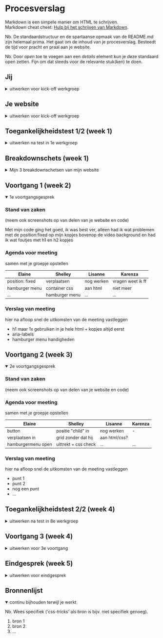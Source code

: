 # Procesverslag
Markdown is een simpele manier om HTML te schrijven.  
Markdown cheat cheet: [Hulp bij het schrijven van Markdown](https://github.com/adam-p/markdown-here/wiki/Markdown-Cheatsheet).

Nb. De standaardstructuur en de spartaanse opmaak van de README.md zijn helemaal prima. Het gaat om de inhoud van je procesverslag. Besteedt de tijd voor pracht en praal aan je website.

Nb. Door *open* toe te voegen aan een *details* element kun je deze standaard open zetten. Fijn om dat steeds voor de relevante stuk(ken) te doen.




## Jij

<details>
  <summary>uitwerken voor kick-off werkgroep</summary>

  ### Auteur:
  Elaine Wilberforce

  #### Je startniveau:
  Rood

  #### Je focus:
  Surface plane
 
</details>



## Je website

<details>
  <summary>uitwerken voor kick-off werkgroep</summary>

  ### Je opdracht:
  Amsterdam Dance Event
  https://www.amsterdam-dance-event.nl/en/
  https://www.amsterdam-dance-event.nl/en/program/

  #### Screenshot(s) van de eerste pagina (small screen): 
  Amsterdam Dance Event

  <img src="readme-images/ADEhome.png" width="375px" alt="Screenshot van ADE website op iPhone XR">

  #### Screenshot(s) van de tweede pagina (small screen):
  ADE 2022 Program - ADE 

  <img src="readme-images/ADEprogram.png" width="375px" alt="Screenshot van ADE programma op iPhone XR">
 
</details>



## Toegankelijkheidstest 1/2 (week 1)

<details>
  <summary>uitwerken na test in 1e werkgroep</summary>

  ### Bevindingen

  #### Screenreader
  Ik heb VoiceOver van Apple gebruikt om de toegankelijkheid van mijn site uit te testen. Bij de screenreader heb ik de volgende bevindingen gevonden:
  - Sommige koppen zijn niet samengevoegd
  - Knop voor de video’s spreekt hij alleen uit als knop
  - Links voor de social media spreekt ie alleen uit als afkortingen (instagram als Ig) 
   - Navigatie in footer leest hij omgekeerd
  - Kopniveau 2: see something you like? Staat nergens op
  - Hartje (favorieten) leest hij als plus
  - Gedoe met de search balk
 
  Dit kan ik oplossen door de teksten wat duidelijker te maken en typen, de buttons en om de regels in de goede volgorde te coderen

  #### Muis en Toetsenbord 
  Hier korte omschrijving (met indien nodig afbeeldingen)

  ~(hoe kan ik dit oplossen)~


  #### Motoriek (shocks, elastiekjes)
  Ik heb daarna de motorieke functies getest met een elektrische schokapparaat om Parkinsons na te bootsen en elastiekjes om je vingers voor beperkingen aan je vingers.

  Ik kwam niet heel ver met het elektrische apparaat omdat dit te heftig voor mij was maar ik heb wel wat getest met de elastiekjes, zoals typen, scrollen en klikken. Het typen ging wel alleen had ik veel typfouten

  ~(hoe kan ik dit oplossen)~
  <img src="readme-images/elastiekje.jpg" width="375px" alt="Visuele beperkingsbrillen">


  #### Visueel (brillen, contrast, kleurenblind, dark/light). 
  Ik heb de brillen getest (met zeer beperkt zicht en wazig zicht) en ben door mijn site gaan scrollen en wat ik heb opgemerkt is dat de kleine tekstjes moeilijk te lezen zijn doordat het wazig te zien is. Ook is de tekst van de footer niet handig met het contrast (zwarte achtergrond met grijze tekst).

  Ik kan dit bijvoorbeeld oplossen door een hoger contrast te gebruiken als kleur, fellere kleuren te gebruiken en wat groter tekst/duidelijkere lettertype te gebruiken
  <img src="readme-images/brillen.jpg" width="375px" alt="Visuele beperkingsbrillen">

</details>



## Breakdownschets (week 1)

<details>
  <summary>Mijn 3 breakdownschetsen van mijn website</summary>

  ### pagina 1 - ADE programma: 
  <img src="readme-images/breakdown-ade-program-v2.png" width="375px" alt="breakdown van ADE programma pagina">

  ### dynamisch deel (menu): 
  <img src="readme-images/breakdown-ade-menu.png" width="375px" alt="breakdown van de hamburgermenu">

  ### pagina 2 - ADE homepagina):
  <img src="readme-images/breakdown-ade-home.png" width="375px" alt="breakdown van de homepagina van ADE">

</details>





## Voortgang 1 (week 2)

<details open>
  <summary>1e voortgangsgesprek</summary>

  ### Stand van zaken
  (neem ook screenshots op van delen van je website en code)

  Met mijn code ging het goed, ik was best ver, alleen had ik wat problemen met de position:fixed op mijn kopjes bovenop de
  video background en had ik wat foutjes met h1 en h2 kopjes



  ### Agenda voor meeting
  samen met je groepje opstellen

  | Elaine            | Shelley            | Lisanne      | Karenza             |
  | ---               | ---                | ---          | ---                 |
  | position: fixed   | verplaatsen        | nog werken   | vragen weet ik ff   |
  | hamburger menu    | container css      | aan html     | niet meer           |
  | ...               | hamburger menu     | ...          | ...                 |


  ### Verslag van meeting
  hier na afloop snel de uitkomsten van de meeting vastleggen

  - h1 maar 1x gebruiken in je hele html + kopjes altijd eerst
  - aria-labels
  - hamburger menu handigheden

</details>





## Voortgang 2 (week 3)

<details open>
  <summary>2e voortgangsgesprek</summary>

  ### Stand van zaken
  (neem ook screenshots op van delen van je website en code)


  ### Agenda voor meeting
  samen met je groepje opstellen

  | Elaine            | Shelley              | Lisanne        | Karenza          |
  | ---               | ---                  | ---            | ---              |
  |button             | positie "child" in   | nog werken     | -                |
  |verplaatsen in     | grid zonder dat hij  | aan html/css?  |                  |
  |hamburgermenu open | uittrekt + css check | ...            | ...              |


  ### Verslag van meeting
  hier na afloop snel de uitkomsten van de meeting vastleggen

  - punt 1
  - punt 2
  - nog een punt
- ...

</details>


## Toegankelijkheidstest 2/2 (week 4)

<details>
  <summary>uitwerken na test in 8e werkgroep</summary>

  ### Bevindingen
  Lijst met je bevindingen die in de test naar voren kwamen (geef ook aan wat er verbeterd is):

  #### Screenreader
  Hier korte omschrijving (met indien nodig afbeeldingen)

  Hier een omschrijving van hoe het opgelost kan worden (met indien nodig afbeeldingen)


  #### Muis en Toetsenbord 
  Hier korte omschrijving (met indien nodig afbeeldingen)

  Hier een omschrijving van hoe het opgelost kan worden (met indien nodig afbeeldingen)


  #### Motoriek (shocks, elastiekjes)
  Hier korte omschrijving (met indien nodig afbeeldingen)

  Hier een omschrijving van hoe het opgelost kan worden (met indien nodig afbeeldingen)


  #### Visueel (brillen, contrast, kleurenblind, dark/light). 
  Hier korte omschrijving (met indien nodig afbeeldingen)

  Hier een omschrijving van hoe het opgelost kan worden (met indien nodig afbeeldingen)

</details>





## Voortgang 3 (week 4)

<details>
  <summary>uitwerken voor 3e voortgang</summary>

  ### Stand van zaken
  hier dit ging goed & dit was lastig (neem ook screenshots op van delen van je website en code)


  ### Agenda voor meeting
  samen met je groepje opstellen

  | student 1      | student 2          | student 3    | student 4        |
  | ---            | ---                | ---          | ---              |
  | dit bespreken  | en dit             | en ik dit    | en dan ik dat    |
  | en dat ook nog | dit als er tijd is | nog een punt | dit wil ik zeker |
  | ...            | ...                | ...          | ...              |


  ### Verslag van meeting
  hier na afloop snel de uitkomsten van de meeting vastleggen

  - punt 1
  - punt 2
  - nog een punt
  - ...

</details>





## Eindgesprek (week 5)

<details>
  <summary>uitwerken voor eindgesprek</summary>

  ### Je uitkomst - karakteristiek screenshots:
  <img src="readme-images/dummy-plaatje.jpg" width="375px" alt="uitomst opdracht 1">


  ### Dit ging goed/Heb ik geleerd: 
  Korte omschrijving met plaatjes

  <img src="readme-images/dummy-plaatje.jpg" width="375px" alt="top">


  ### Dit was lastig/Is niet gelukt:
  Korte omschrijving met plaatjes

  <img src="readme-images/dummy-plaatje.jpg" width="375px" alt="bummer">
</details>





## Bronnenlijst

<details open>
  <summary>continu bijhouden terwijl je werkt</summary>

  Nb. Wees specifiek ('css-tricks' als bron is bijv. niet specifiek genoeg).

  1. bron 1
  2. bron 2
  3. ...

</details>